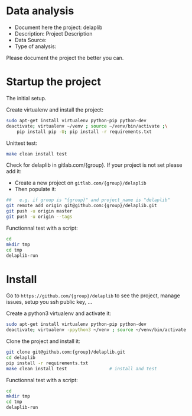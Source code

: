 # Data analysis
- Document here the project: delaplib
- Description: Project Description
- Data Source:
- Type of analysis:

Please document the project the better you can.

# Startup the project

The initial setup.

Create virtualenv and install the project:
```bash
sudo apt-get install virtualenv python-pip python-dev
deactivate; virtualenv ~/venv ; source ~/venv/bin/activate ;\
    pip install pip -U; pip install -r requirements.txt
```

Unittest test:
```bash
make clean install test
```

Check for delaplib in gitlab.com/{group}.
If your project is not set please add it:

- Create a new project on `gitlab.com/{group}/delaplib`
- Then populate it:

```bash
##   e.g. if group is "{group}" and project_name is "delaplib"
git remote add origin git@github.com:{group}/delaplib.git
git push -u origin master
git push -u origin --tags
```

Functionnal test with a script:

```bash
cd
mkdir tmp
cd tmp
delaplib-run
```

# Install

Go to `https://github.com/{group}/delaplib` to see the project, manage issues,
setup you ssh public key, ...

Create a python3 virtualenv and activate it:

```bash
sudo apt-get install virtualenv python-pip python-dev
deactivate; virtualenv -ppython3 ~/venv ; source ~/venv/bin/activate
```

Clone the project and install it:

```bash
git clone git@github.com:{group}/delaplib.git
cd delaplib
pip install -r requirements.txt
make clean install test                # install and test
```
Functionnal test with a script:

```bash
cd
mkdir tmp
cd tmp
delaplib-run
```
